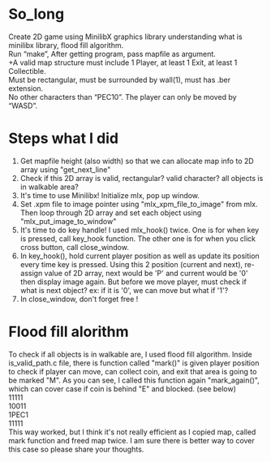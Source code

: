 # So_long
Create 2D game using MinilibX graphics library understanding what is minilibx library, flood fill algorithm.<br>
Run “make”, After getting program, pass mapfile as argument.<br>
+A valid map structure must include 1 Player, at least 1 Exit, at least 1 Collectible.<br>
Must be rectangular, must be surrounded by wall(1), must has .ber extension.<br>
No other characters than “PEC10”. The player can only be moved by “WASD”.<br>

# Steps what I did
1. Get mapfile height (also width) so that we can allocate map info to 2D array using "get_next_line"
2. Check if this 2D array is valid, rectangular? valid character? all objects is in walkable area?
3. It's time to use Minilibx! Initialize mlx, pop up window.
4. Set .xpm file to image pointer using "mlx_xpm_file_to_image" from mlx. Then loop through 2D array and set each object using "mlx_put_image_to_window"
5. It's time to do key handle! I used mlx_hook() twice. One is for when key is pressed, call key_hook function. The other one is for when you click cross button, call close_window.
6. In key_hook(), hold current player position as well as update its position every time key is pressed. Using this 2 position (current and next), re-assign value of 2D array, next would be 'P' and current would be '0' then display image again. But before we move player, must check if what is next object? ex: if it is '0', we can move but what if '1'?
7. In close_window, don't forget free !

# Flood fill alorithm
To check if all objects is in walkable are, I used flood fill algorithm. Inside is_valid_path.c file, there is function called "mark()" is given player position to check if player can move, can collect coin, and exit that area is going to be marked "M". As you can see, I called this function again "mark_again()", which can cover case if coin is behind "E" and blocked. (see below)<br>
11111<br>
10011<br>
1PEC1<br>
11111<br>
This way worked, but I think it's not really efficient as I copied map, called mark function and freed map twice. I am sure there is better way to cover this case so please share your thoughts.
